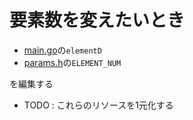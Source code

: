 # 要素数を変えたいとき
- [main.go](input/main.go)の`elementD`
- [params.h](./ELEMENT_NUM)の`ELEMENT_NUM`

を編集する
  - TODO : これらのリソースを1元化する